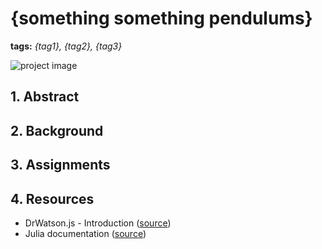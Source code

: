 # {something something pendulums}

**tags:** *{tag1}, {tag2}, {tag3}*

![project image](https://images.unsplash.com/photo-1577083862054-7324cd025fa6?q=80&w=2141&auto=format&fit=crop&ixlib=rb-4.0.3&ixid=M3wxMjA3fDB8MHxwaG90by1wYWdlfHx8fGVufDB8fHx8fA%3D%3D)

## 1. Abstract

## 2. Background

## 3. Assignments

## 4. Resources
- DrWatson.js - Introduction ([source](https://juliadynamics.github.io/DrWatson.jl/dev/))
- Julia documentation ([source](https://docs.julialang.org/en/v1/))